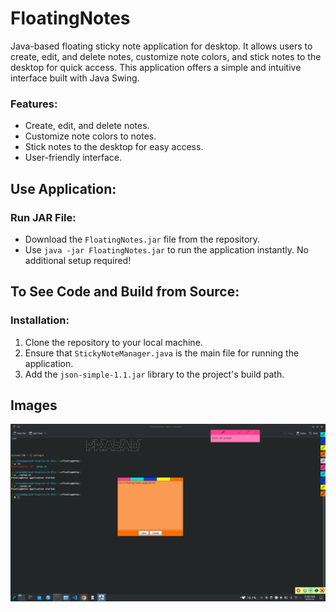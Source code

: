 # FloatingNotes

Java-based floating sticky note application for desktop. It allows users to create, edit, and delete notes, customize note colors, and stick notes to the desktop for quick access. This application offers a simple and intuitive interface built with Java Swing.

### Features:
- Create, edit, and delete notes.
- Customize note colors to notes.
- Stick notes to the desktop for easy access.
- User-friendly interface.

## Use Application:

### Run JAR File:
- Download the `FloatingNotes.jar` file from the repository.
- Use `java -jar FloatingNotes.jar` to run the application instantly. No additional setup required!


## To See Code and Build from Source:

### Installation:
1. Clone the repository to your local machine.
2. Ensure that `StickyNoteManager.java` is the main file for running the application.
3. Add the `json-simple-1.1.jar` library to the project's build path.

## Images
![Sticky Notes App](images/floatingNotes.png)


